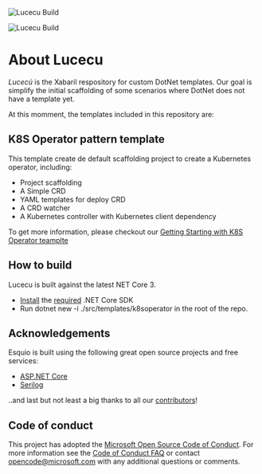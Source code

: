 ![Lucecu Build](https://github.com/xabaril/Lucecu/workflows/Lucecu%20CD%20Build/badge.svg?branch=master)

![Lucecu Build](https://github.com/xabaril/Lucecu/workflows/Lucecu%20CI%20Build/badge.svg?branch=master)

# About Lucecu

*Lucecú* is the Xabaril respository for custom DotNet templates. Our goal is simplify the initial scaffolding of some scenarios where DotNet does not have a template yet.

At this momment, the templates included in this repository are:

## K8S Operator pattern template

This template create de default scaffolding project to create a Kubernetes operator,  including:

 - Project scaffolding
 - A Simple CRD
 - YAML templates for deploy CRD
 - A CRD watcher
 - A Kubernetes controller with Kubernetes client dependency


 To get more information, please checkout our [Getting Starting with K8S Operator teamplte](./docs/GettingStarted-K8SOperator.md)


 ## How to build
Lucecu is built against the latest NET Core 3.

* [Install](https://www.microsoft.com/net/download/core#/current) the [required](https://github.com/Xabaril/Esquio/blob/master/global.json) .NET Core SDK
* Run dotnet new -i ./src/templates/k8soperator in the root of the repo.

## Acknowledgements
Esquio is built using the following great open source projects and free services:

* [ASP.NET Core](https://github.com/aspnet)
* [Serilog](https://github.com/serilog/serilog)

..and last but not least a big thanks to all our [contributors](https://github.com/Xabaril/Lucecu/graphs/contributors)!

## Code of conduct

This project has adopted the [Microsoft Open Source Code of Conduct](https://opensource.microsoft.com/codeofconduct/).  For more information see the [Code of Conduct FAQ](https://opensource.microsoft.com/codeofconduct/faq/) or contact [opencode@microsoft.com](mailto:opencode@microsoft.com) with any additional questions or comments.
